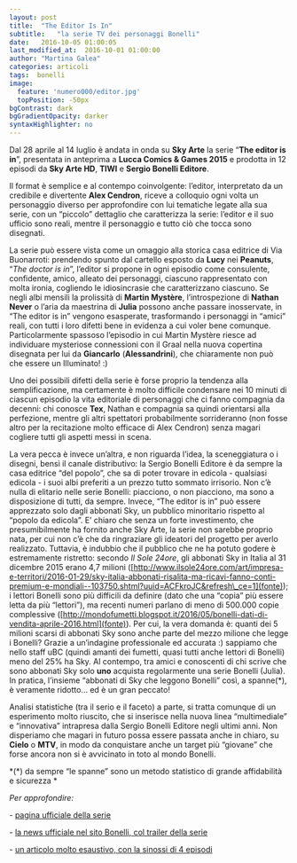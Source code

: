 ```yaml
---
layout: post
title:  "The Editor Is In"
subtitle:	"la serie TV dei personaggi Bonelli"
date:   2016-10-05 01:00:05
last_modified_at:  2016-10-01 01:00:00
author: "Martina Galea"
categories: articoli
tags:  bonelli
image:
  feature: 'numero000/editor.jpg'
  topPosition: -50px
bgContrast: dark
bgGradientOpacity: darker
syntaxHighlighter: no
---
```

Dal 28 aprile al 14 luglio è andata in onda su **Sky Arte** la serie “**The editor is in**”, presentata in anteprima a **Lucca Comics & Games 2015** e prodotta in 12 episodi da **Sky Arte HD**, **TIWI** e **Sergio Bonelli Editore**.

Il format è semplice e al contempo coinvolgente: l’editor, interpretato da un credibile e divertente **Alex Cendron**, riceve a colloquio ogni volta un personaggio diverso per approfondire con lui tematiche legate alla sua serie, con un “piccolo” dettaglio che caratterizza la serie: l’editor e il suo ufficio sono reali, mentre il personaggio e tutto ciò che tocca sono disegnati.

La serie può essere vista come un omaggio alla storica casa editrice di Via Buonarroti: prendendo spunto dal cartello esposto da **Lucy** nei **Peanuts**, “*The doctor is in*”, l’editor si propone in ogni episodio come consulente, confidente, amico, alleato dei personaggi, ciascuno rappresentato con molta ironia, cogliendo le idiosincrasie che caratterizzano ciascuno. Se negli albi mensili la prolissità di **Martin Mystère**, l’introspezione di **Nathan Never** o l’aria da maestrina di **Julia** possono anche passare inosservate, in “The editor is in” vengono esasperate, trasformando i personaggi in “amici” reali, con tutti i loro difetti bene in evidenza a cui voler bene comunque. Particolarmente spassoso l’episodio in cui Martin Mystère riesce ad individuare mysteriose connessioni con il Graal nella nuova copertina disegnata per lui da **Giancarlo** (**Alessandrini**), che chiaramente non può che essere un Illuminato! :)

Uno dei possibili difetti della serie è forse proprio la tendenza alla semplificazione, ma certamente è molto difficile condensare nei 10 minuti di ciascun episodio la vita editoriale di personaggi che ci fanno compagnia da decenni: chi conosce **Tex**, Nathan e compagnia sa quindi orientarsi alla perfezione, mentre gli altri spettatori probabilmente sorrideranno (non fosse altro per la recitazione molto efficace di Alex Cendron) senza magari cogliere tutti gli aspetti messi in scena.

La vera pecca è invece un’altra, e non riguarda l’idea, la sceneggiatura o i disegni, bensì il canale distributivo: la Sergio Bonelli Editore è da sempre la casa editrice “del popolo”, che sa di poter trovare in edicola - qualsiasi edicola - i suoi albi preferiti a un prezzo tutto sommato irrisorio. Non c’è nulla di elitario nelle serie Bonelli: piacciono, o non piacciono, ma sono a disposizione di tutti, da sempre. Invece, “The editor is in” può essere apprezzato solo dagli abbonati Sky, un pubblico minoritario rispetto al “popolo da edicola”. E’ chiaro che senza un forte investimento, che presumibilmente ha fornito anche Sky Arte, la serie non sarebbe proprio nata, per cui non c’è che da ringraziare gli ideatori del progetto per averlo realizzato. Tuttavia, è indubbio che il pubblico che ne ha potuto godere è estremamente ristretto: secondo *Il Sole 24ore*, gli abbonati Sky in Italia al 31 dicembre 2015 erano 4,7 milioni ([http://www.ilsole24ore.com/art/impresa-e-territori/2016-01-29/sky-italia-abbonati-risalita-ma-ricavi-fanno-conti-premium-e-mondiali--103750.shtml?uuid=ACFkroJC&refresh\_ce=1](fonte)); i lettori Bonelli sono più difficili da definire (dato che una “copia” più essere letta da più “lettori”), ma recenti numeri parlano di meno di 500.000 copie complessive ([http://mondofumetti.blogspot.it/2016/05/bonelli-dati-di-vendita-aprile-2016.html](fonte)). Per cui, la vera domanda è: quanti dei 5 milioni scarsi di abbonati Sky sono anche parte del mezzo milione che legge i Bonelli? Grazie a un’indagine professionale ed accurata :) sappiamo che nello staff uBC (quindi amanti dei fumetti, quasi tutti anche lettori di Bonelli) meno del 25% ha Sky. Al contempo, tra amici e conoscenti di chi scrive che sono abbonati Sky solo **uno** acquista regolarmente una serie Bonelli (Julia). In pratica, l’insieme “abbonati di Sky che leggono Bonelli” così, a spanne(\*), è veramente ridotto… ed è un gran peccato!

Analisi statistiche (tra il serio e il faceto) a parte, si tratta comunque di un esperimento molto riuscito, che si inserisce nella nuova linea “multimediale” e “innovativa” intrapresa dalla Sergio Bonelli Editore negli ultimi anni. Non disperiamo che magari in futuro possa essere passata anche in chiaro, su **Cielo** o **MTV**, in modo da conquistare anche un target più “giovane” che forse ancora non si è avvicinato in toto al mondo Bonelli.

*(\*) da sempre “le spanne” sono un metodo statistico di grande affidabilità e sicurezza *

*Per approfondire:*

- [pagina ufficiale della serie](http://arte.sky.it/editorisin/)

- [la news ufficiale nel sito Bonelli, col trailer della serie](http://www.sergiobonelli.it/news/news/40653/The-Editor-is-In-su-Sky.html)

- [un articolo molto esaustivo, con la sinossi di 4 episodi](http://www.lospaziobianco.it/179387-editor-is-eroi-dinchiostro-schermo/)
